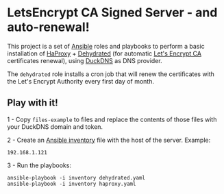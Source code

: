 # LetsEncrypt CA Signed Server - and auto-renewal!

This project is a set of [Ansible](https://www.ansible.com/) roles and playbooks to perform a basic installation of [HaProxy](http://www.haproxy.org/) + [Dehydrated](https://github.com/lukas2511/dehydrated) (for automatic [Let's Encrypt CA](https://letsencrypt.org/) certificates renewal), using [DuckDNS](https://www.duckdns.org/)  as DNS provider. 

The `dehydrated` role installs a cron job that will renew the certificates with the Let's Encrypt Authority every first day of month.

## Play with it!

1 - Copy `files-example` to files and replace the contents of those files with your DuckDNS domain and token.

2 - Create an [Ansible inventory](http://docs.ansible.com/ansible/latest/user_guide/intro_inventory.html) file with the host of the server. Example:

```
192.168.1.121
```

3 - Run the playbooks:

```
ansible-playbook -i inventory dehydrated.yaml
ansible-playbook -i inventory haproxy.yaml
```

